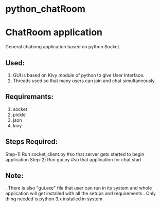 # python_chatRoom

ChatRoom application 
=====================

General chatinng application based on python Socket.

Used:
------
1) GUI is based on Kivy module of python to give User Interface.
2) Threads used so that many users can join and chat simultaneously.

Requiremants:
--------------
1) socket
2) pickle
3) json 
4) kivy

Steps Required:
---------------
Step-1) Run socket_client.py  #so that server gets started to begin application
Step-2) Run gui.py  #so that application for chat start

Note:
-----
. There is also "gui.exe" file that user can run in its system and whole application will get installed with 
  all the setups and requirements
. Only thing needed is python 3.x installed in system

